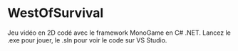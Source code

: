 # WestOfSurvival
Jeu vidéo en 2D codé avec le framework MonoGame en C# .NET.
Lancez le .exe pour jouer, le .sln pour voir le code sur VS Studio.

